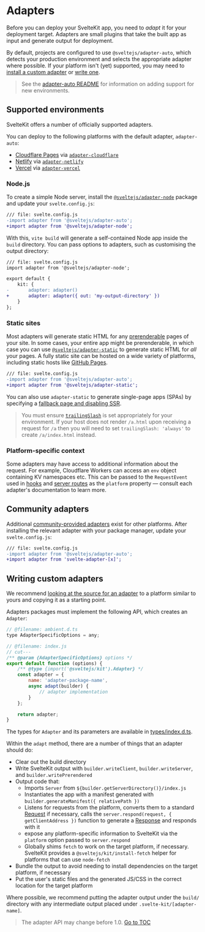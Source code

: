 
# Adapters


Before you can deploy your SvelteKit app, you need to _adapt_ it for your deployment target. Adapters are small plugins that take the built app as input and generate output for deployment.

By default, projects are configured to use `@sveltejs/adapter-auto`, which detects your production environment and selects the appropriate adapter where possible. If your platform isn't (yet) supported, you may need to [install a custom adapter](../20-core-concepts/50-adapters.html#community-adapters) or [write one](../20-core-concepts/50-adapters.html#writing-custom-adapters).

> See the [adapter-auto README](https://github.com/sveltejs/kit/tree/master/packages/adapter-auto) for information on adding support for new environments.

## Supported environments

SvelteKit offers a number of officially supported adapters.

You can deploy to the following platforms with the default adapter, `adapter-auto`:

- [Cloudflare Pages](https://developers.cloudflare.com/pages/) via [`adapter-cloudflare`](https://github.com/sveltejs/kit/tree/master/packages/adapter-cloudflare)
- [Netlify](https://netlify.com) via [`adapter-netlify`](https://github.com/sveltejs/kit/tree/master/packages/adapter-netlify)
- [Vercel](https://vercel.com) via [`adapter-vercel`](https://github.com/sveltejs/kit/tree/master/packages/adapter-vercel)

### Node.js

To create a simple Node server, install the [`@sveltejs/adapter-node`](https://github.com/sveltejs/kit/tree/master/packages/adapter-node) package and update your `svelte.config.js`:

```diff
/// file: svelte.config.js
-import adapter from '@sveltejs/adapter-auto';
+import adapter from '@sveltejs/adapter-node';
```

With this, `vite build` will generate a self-contained Node app inside the `build` directory. You can pass options to adapters, such as customising the output directory:

```diff
/// file: svelte.config.js
import adapter from '@sveltejs/adapter-node';

export default {
	kit: {
-		adapter: adapter()
+		adapter: adapter({ out: 'my-output-directory' })
	}
};
```

### Static sites

Most adapters will generate static HTML for any [prerenderable](../20-core-concepts/40-page-options.html#prerender) pages of your site. In some cases, your entire app might be prerenderable, in which case you can use [`@sveltejs/adapter-static`](https://github.com/sveltejs/kit/tree/master/packages/adapter-static) to generate static HTML for _all_ your pages. A fully static site can be hosted on a wide variety of platforms, including static hosts like [GitHub Pages](https://pages.github.com/).

```diff
/// file: svelte.config.js
-import adapter from '@sveltejs/adapter-auto';
+import adapter from '@sveltejs/adapter-static';
```

You can also use `adapter-static` to generate single-page apps (SPAs) by specifying a [fallback page and disabling SSR](https://github.com/sveltejs/kit/tree/master/packages/adapter-static#spa-mode).

> You must ensure [`trailingSlash`](../20-core-concepts/40-page-options.html#trailingslash) is set appropriately for your environment. If your host does not render `/a.html` upon receiving a request for `/a` then you will need to set `trailingSlash: 'always'` to create `/a/index.html` instead.

### Platform-specific context

Some adapters may have access to additional information about the request. For example, Cloudflare Workers can access an `env` object containing KV namespaces etc. This can be passed to the `RequestEvent` used in [hooks](../30-advanced/20-hooks.html) and [server routes](../20-core-concepts/10-routing.html#server) as the `platform` property — consult each adapter's documentation to learn more.

## Community adapters

Additional [community-provided adapters](https://sveltesociety.dev/components#adapters) exist for other platforms. After installing the relevant adapter with your package manager, update your `svelte.config.js`:

```diff
/// file: svelte.config.js
-import adapter from '@sveltejs/adapter-auto';
+import adapter from 'svelte-adapter-[x]';
```

## Writing custom adapters

We recommend [looking at the source for an adapter](https://github.com/sveltejs/kit/tree/master/packages) to a platform similar to yours and copying it as a starting point.

Adapters packages must implement the following API, which creates an `Adapter`:

```js
// @filename: ambient.d.ts
type AdapterSpecificOptions = any;

// @filename: index.js
// cut---
/** @param {AdapterSpecificOptions} options */
export default function (options) {
	/** @type {import('@sveltejs/kit').Adapter} */
	const adapter = {
		name: 'adapter-package-name',
		async adapt(builder) {
			// adapter implementation
		}
	};

	return adapter;
}
```

The types for `Adapter` and its parameters are available in [types/index.d.ts](https://github.com/sveltejs/kit/blob/master/packages/kit/types/index.d.ts).

Within the `adapt` method, there are a number of things that an adapter should do:

- Clear out the build directory
- Write SvelteKit output with `builder.writeClient`, `builder.writeServer`, and `builder.writePrerendered`
- Output code that:
  - Imports `Server` from `${builder.getServerDirectory()}/index.js`
  - Instantiates the app with a manifest generated with `builder.generateManifest({ relativePath })`
  - Listens for requests from the platform, converts them to a standard [Request](https://developer.mozilla.org/en-US/docs/Web/API/Request) if necessary, calls the `server.respond(request, { getClientAddress })` function to generate a [Response](https://developer.mozilla.org/en-US/docs/Web/API/Response) and responds with it
  - expose any platform-specific information to SvelteKit via the `platform` option passed to `server.respond`
  - Globally shims `fetch` to work on the target platform, if necessary. SvelteKit provides a `@sveltejs/kit/install-fetch` helper for platforms that can use `node-fetch`
- Bundle the output to avoid needing to install dependencies on the target platform, if necessary
- Put the user's static files and the generated JS/CSS in the correct location for the target platform

Where possible, we recommend putting the adapter output under the `build/` directory with any intermediate output placed under `.svelte-kit/[adapter-name]`.

> The adapter API may change before 1.0.
<span style='float: footnote;'><a href="../../index.html#toc">Go to TOC</a></span>
